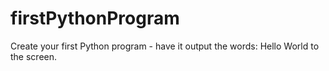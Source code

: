 # firstPythonProgram
Create your first Python program - have it output the words: Hello World to the screen.

